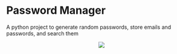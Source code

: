 # Password Manager
A python project to generate random passwords, store emails and passwords, and search them

<p align = "center">
  <img src = "https://i.imgur.com/9qEgyT7.png"
       </p>
